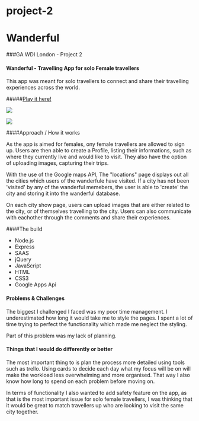 # project-2

# Wanderful

###GA WDI London - Project 2

#### Wanderful - Travelling App for solo Female travellers

This app was meant for solo travellers to connect and share their travelling experiences across the world.


#####[Play it here!](https://still-eyrie-91752.herokuapp.com/ "Here!")

![](images/simonsays_startpage.png)


![](images/simonsays_gamepage.png)


####Approach / How it works

As the app is aimed for females, ony female travellers are allowed to sign up. Users are then able to create a Profile, listing their informations, such as where they currently live and would like to visit. They also have the option of uploading images, capturing their trips.

With the use of the Google maps API, The "locations" page displays out all the cities which users of the wanderfule have visited. If a city has not been 'visited' by any of the wanderful memebers, the user is able to 'create' the city and storing it into the wanderful database.

On each city show page, users can upload images that are either related to the city, or of themselves travelling to the city. Users can also communicate with eachother through the comments and share their experiences.

####The build

* Node.js
* Express
* SAAS
* jQuery
* JavaScript
* HTML
* CSS3
* Google Apps Api



#### Problems & Challenges

The biggest I challenged I faced was my poor time management. I underestimated how long it would take me to style the pages. I spent a lot of time trying to perfect the functionality which made me neglect the styling.

Part of this problem was my lack of planning.

#### Things that I would do differently or better

The most important thing to is plan the process more detailed using tools such as trello. Using cards to decide each day what my focus will be on will make the workload less overwhelming and more organised. That way I also know how long to spend on each problem before moving on.

In terms of functionality I also wanted to add safety feature on the app, as that is the most important issue for solo female travellers, I was thinking that it would be great to match travellers up who are looking to visit the same city together.
